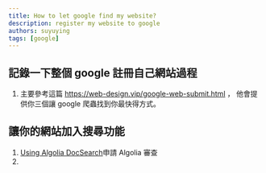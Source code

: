 ```yaml
---
title: How to let google find my website?
description: register my website to google
authors: suyuying
tags: [google]
---
```


## 記錄一下整個 google 註冊自己網站過程

1. 主要參考這篇 https://web-design.vip/google-web-submit.html ， 他會提供你三個讓 google 爬蟲找到你最快得方式。

## 讓你的網站加入搜尋功能

1. [Using Algolia DocSearch](https://docusaurus.io/docs/next/search)申請 Algolia 審查
2.
